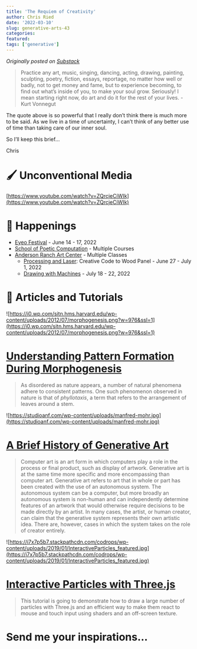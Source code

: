 ```yaml
---
title: 'The Requiem of Creativity'
author: Chris Ried
date: '2022-03-10'
slug: generative-arts-43
categories: 
featured: 
tags: ['generative']
---
```


_Originally posted on [Substack](https://generative.substack.com/p/the-requiem-of-creativity)_

> Practice any art, music, singing, dancing, acting, drawing, painting, sculpting, poetry, fiction, essays, reportage, no matter how well or badly, not to get money and fame, but to experience becoming, to find out what’s inside of you, to make your soul grow. Seriously! I mean starting right now, do art and do it for the rest of your lives. - Kurt Vonnegut
> 

The quote above is so powerful that I really don’t think there is much more to be said. As we live in a time of uncertainty, I can’t think of any better use of time than taking care of our inner soul. 

So I’ll keep this brief... 

Chris 

# 🖌️ Unconventional Media

[https://www.youtube.com/watch?v=ZQrcjeCiWIk](https://www.youtube.com/watch?v=ZQrcjeCiWIk)

# 📰 Happenings

- [Eyeo Festival](https://eyeofestival.com/) - June 14 - 17, 2022
- [School of Poetic Computation](https://sfpc.study/) - Multiple Courses
- [Anderson Ranch Art Center](https://www.andersonranch.org/workshops/) - Multiple Classes
    - [Processing and Laser](https://www.andersonranch.org/workshops/?pn=3): Creative Code to Wood Panel - June 27 - July 1, 2022
    - [Drawing with Machines](https://www.andersonranch.org/workshops/workshop/drawing-with-machines-p0735-22/) - July 18 - 22, 2022

# 🔖 Articles and Tutorials

![https://i0.wp.com/sitn.hms.harvard.edu/wp-content/uploads/2012/07/morphogenesis.png?w=976&ssl=1](https://i0.wp.com/sitn.hms.harvard.edu/wp-content/uploads/2012/07/morphogenesis.png?w=976&ssl=1)

# [Understanding Pattern Formation During Morphogenesis](https://sitn.hms.harvard.edu/flash/2012/morphogenesis/)

> As disordered as nature appears, a number of natural phenomena adhere to consistent patterns. One such phenomenon observed in nature is that of *phyllotaxis*, a term that refers to the arrangement of leaves around a stem.
> 

![https://studioanf.com/wp-content/uploads/manfred-mohr.jpg](https://studioanf.com/wp-content/uploads/manfred-mohr.jpg)

# **[A Brief History of Generative Art](https://studioanf.com/a-brief-history-of-generative-art/)**

> Computer art is an art form in which computers play a role in the process or final product, such as display of artwork. Generative art is at the same time more specific and more encompassing than computer art. Generative art refers to art that in whole or part has been created with the use of an autonomous system. The autonomous system can be a computer, but more broadly an autonomous system is non-human and can independently determine features of an artwork that would otherwise require decisions to be made directly by an artist. In many cases, the artist, or human creator, can claim that the generative system represents their own artistic idea. There are, however, cases in which the system takes on the role of creator entirely.
> 

![https://i7x7p5b7.stackpathcdn.com/codrops/wp-content/uploads/2019/01/InteractiveParticles_featured.jpg](https://i7x7p5b7.stackpathcdn.com/codrops/wp-content/uploads/2019/01/InteractiveParticles_featured.jpg)

# ****[Interactive Particles with Three.js](https://tympanus.net/codrops/2019/01/17/interactive-particles-with-three-js/)****

> This tutorial is going to demonstrate how to draw a large number of particles with Three.js and an efficient way to make them react to mouse and touch input using shaders and an off-screen texture.
> 

# Send me your inspirations...